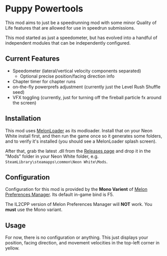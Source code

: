 # Puppy Powertools

This mod aims to just be a speedrunning mod with some minor Quality of Life features that are allowed for use in speedrun submissions.

This mod started as just a speedometer, but has evolved into a handful of independent modules that can be independently configured.

## Current Features

* Speedometer (lateral/vertical velocity components separated)
  * Optional precise position/facing direction info 
* Chapter timer for chapter runs
* on-the-fly powerprefs adjustment (currently just the Level Rush Shuffle seed)
* VFX toggling (currently, just for turning off the fireball particle fx around the screen)

## Installation

This mod uses [MelonLoader](https://github.com/LavaGang/MelonLoader) as its modloader. Install that on your Neon White install first, and then run the game once so it generates some folders, and to verify it's installed (you should see a MelonLoader splash screen).

After that, grab the latest .dll from the [Releases page](https://github.com/PandorasFox/Neon-White-Mods/releases) and drop it in the "Mods" folder in your Neon White folder, e.g. `SteamLibrary\steamapps\common\Neon White\Mods`.

## Configuration

Configuration for this mod is provided by the **Mono Varient** of [Melon Preferences Manager](https://github.com/sinai-dev/MelonPreferencesManager/releases/). Its default in-game bind is F5.

The IL2CPP version of Melon Preferences Manager will **NOT** work. You **must** use the Mono variant.

## Usage

For now, there is no configuration or anything. This just displays your position, facing direction, and movement velocities in the top-left corner in yellow.
